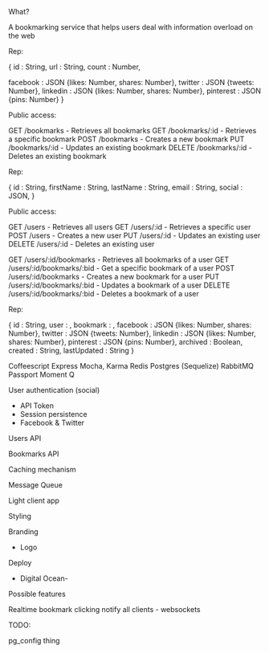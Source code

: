 

What?

A bookmarking service that helps users deal with information overload on the web



<!-- API -->



<!-- Resource: bookmark -->

Rep:

{
  id             : String,
  url            : String,
  count          : Number,
  <!-- bookmarkedBy   : Array <UserId>, -->
  <!-- archivedBy     : Array <UserId>, -->
  facebook       : JSON {likes: Number, shares: Number},
  twitter        : JSON {tweets: Number},
  linkedin       : JSON {likes: Number, shares: Number},
  pinterest      : JSON {pins: Number}
}

Public access:

GET    /bookmarks     - Retrieves all bookmarks
GET    /bookmarks/:id - Retrieves a specific bookmark
POST   /bookmarks     - Creates a new bookmark
PUT    /bookmarks/:id - Updates an existing bookmark
DELETE /bookmarks/:id - Deletes an existing bookmark



<!-- Resource: user -->

Rep:

{
  id        : String,
  firstName : String,
  lastName  : String,
  email     : String,
  social    : JSON,
}

Public access:

GET    /users     - Retrieves all users
GET    /users/:id - Retrieves a specific user
POST   /users     - Creates a new user
PUT    /users/:id - Updates an existing user
DELETE /users/:id - Deletes an existing user

GET    /users/:id/bookmarks      - Retrieves all bookmarks of a user
GET    /users/:id/bookmarks/:bid - Get a specific bookmark of a user
POST   /users/:id/bookmarks      - Creates a new bookmark for a user
PUT    /users/:id/bookmarks/:bid - Updates a bookmark of a user
DELETE /users/:id/bookmarks/:bid - Deletes a bookmark of a user


<!-- Relation: UserBookmark -->

Rep:

{
  id           : String,
  user         : <UserId>,
  bookmark     : <BookmarkId>,
  facebook     : JSON {likes: Number, shares: Number},
  twitter      : JSON {tweets: Number},
  linkedin     : JSON {likes: Number, shares: Number},
  pinterest    : JSON {pins: Number},
  archived     : Boolean,
  created      : String,
  lastUpdated  : String
}






<!-- Stack -->


Coffeescript
Express
Mocha, Karma
Redis
Postgres (Sequelize)
RabbitMQ
Passport
Moment
Q


<!-- Modules -->

User authentication (social)
 - API Token
 - Session persistence
 - Facebook & Twitter

Users API

Bookmarks API

Caching mechanism

Message Queue

Light client app

Styling

Branding
 - Logo

Deploy
 - Digital Ocean-




Possible features

Realtime bookmark clicking notify all clients - websockets


TODO:

pg_config thing
